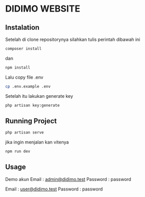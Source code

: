 # DIDIMO WEBSITE

## Instalation
Setelah di clone repositorynya silahkan tulis perintah dibawah ini
```sh
composer install
```
dan
```sh
npm install
```

Lalu copy file .env 
```sh
cp .env.example .env
```

Setelah itu lakukan generate key
```sh
php artisan key:generate
```

## Running Project
```sh
php artisan serve
```

jika ingin menjalan kan vitenya
```sh
npm run dev
```

## Usage
Demo akun
Email    : admin@didimo.test
Password : password

Email    : user@didimo.test
Password : password
